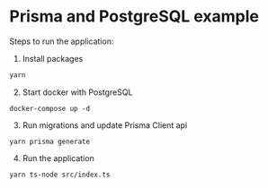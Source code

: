 # Prisma and PostgreSQL example

Steps to run the application:

1. Install packages
```javascript
yarn
```

2. Start docker with PostgreSQL
```
docker-compose up -d
```

3. Run migrations and update Prisma Client api
```
yarn prisma generate
```

4. Run the application
```
yarn ts-node src/index.ts
```

